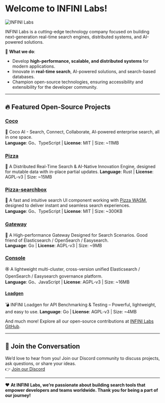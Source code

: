 # Welcome to INFINI Labs!  

![INFINI Labs](https://docs.infinilabs.com/assets/img/home/bg.svg)  

INFINI Labs is a cutting-edge technology company focused on building next-generation real-time search engines, distributed systems, and AI-powered solutions.  

🌟 **What we do**:  
- Develop **high-performance, scalable, and distributed systems** for modern applications.  
- Innovate in **real-time search**, AI-powered solutions, and search-based databases.  
- Champion open-source technologies, ensuring accessibility and extensibility for the developer community.  

---

## 🔥 Featured Open-Source Projects  

### [Coco](https://github.com/infinilabs/coco-app)  
🥥 Coco AI - Search, Connect, Collaborate, AI-powered enterprise search, all in one space.  
**Language**: Go、TypeScript | **License**: MIT | Size: ~11MB

### [Pizza](https://pizza.rs/docs/)
🍕 A Distributed Real-Time Search & AI-Native Innovation Engine, designed for mutable data with in-place partial updates.
**Language**: Rust | **License**: AGPL-v3 | Size: ~15MB

### [Pizza-searchbox](https://github.com/infinilabs/pizza-searchbox)  
🎁 A fast and intuitive search UI component working with [Pizza WASM](https://github.com/infinilabs/pizza-wasm), designed to deliver instant and seamless search experiences.  
**Language**: Go、TypeScript  | **License**: MIT | Size: ~300KB 

### [Gateway](https://github.com/infinilabs/gateway)  
🚀 A High-performance Gateway Designed for Search Scenarios. Good friend of Elasticsearch / OpenSearch / Easysearch.  
**Language**: Go | **License**: AGPL-v3 | Size: ~9MB

### [Console](https://github.com/infinilabs/console)  
🏵️ A lightweight multi-cluster, cross-version unified Elasticsearch / OpenSearch / Easysearch governance platform.  
**Language**: Go、JavaScript | **License**: AGPL-v3 | Size: ~16MB

#### [Loadgen](https://github.com/infinilabs/loadgen)  
💣 INFINI Loadgen for API Benchmarking & Testing – Powerful, lightweight, and easy to use.
**Language**: Go | **License**: AGPL-v3 | Size: ~4MB


And much more! Explore all our open-source contributions at [INFINI Labs GitHub](https://github.com/infinilabs).  

---

## 💬 Join the Conversation  

We’d love to hear from you! Join our Discord community to discuss projects, ask questions, or share your ideas.  
👉 [Join our Discord](https://discord.gg/4tKTMkkvVX)  

---


❤️ **At INFINI Labs, we’re passionate about building search tools that empower developers and teams worldwide. Thank you for being a part of our journey!**  
